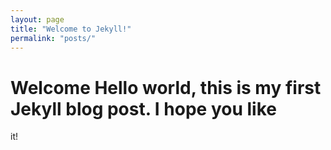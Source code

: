 ```yaml
---
layout: page
title: "Welcome to Jekyll!"
permalink: "posts/"
---
```


# Welcome **Hello world**, this is my first Jekyll blog post. I hope you like

it!
